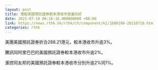 ```yaml
---
layout: post
title: 港股美國預託證券較本港收市普遍向好
date: 2021-07-10 06:16:16.000000000 +08:00
link: https://news.rthk.hk/rthk/ch/component/k2/1600100-20210710.htm
categories: rthk
---
```


美團美國預託證券折合288.21港元，較本港收市升逾3%。

騰訊同阿里巴巴的美國預託證券較本港收市升逾2%。

滙控同友邦的美國預託證券較本港收市分別升逾2%同1%。
